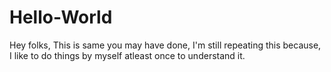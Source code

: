 # Hello-World
Hey folks,
This is same you may have done, I'm still repeating this because, I like to do things by myself atleast once to understand it.
